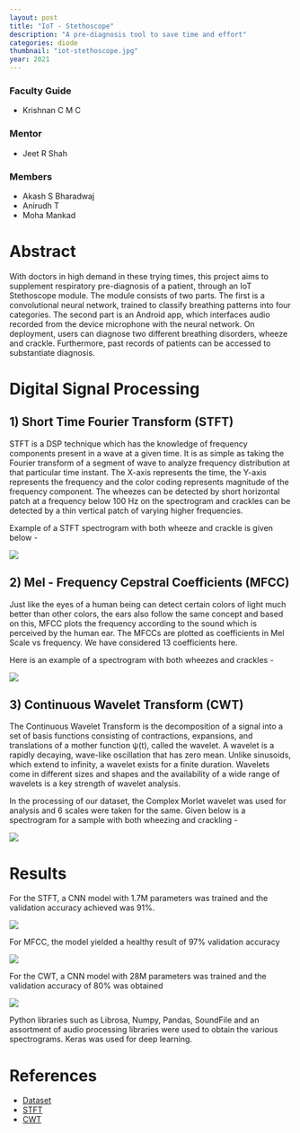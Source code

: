 ```yaml
---
layout: post
title: "IoT - Stethoscope"
description: "A pre-diagnosis tool to save time and effort"
categories: diode
thumbnail: "iot-stethoscope.jpg"
year: 2021
---
```


### Faculty Guide
- Krishnan C M C

### Mentor
- Jeet R Shah

### Members
- Akash S Bharadwaj
- Anirudh T
- Moha Mankad

# Abstract

With doctors in high demand in these trying times, this project aims to supplement respiratory pre-diagnosis of a patient, through an IoT Stethoscope module.
The module consists of two parts. The first is a convolutional neural network, trained to classify breathing patterns into four categories. The second part is an Android app, which interfaces audio recorded from the device microphone with the neural network.
On deployment, users can diagnose two different breathing disorders, wheeze and crackle. Furthermore, past records of patients can be accessed to substantiate diagnosis.

# Digital Signal Processing

## 1) Short Time Fourier Transform (STFT)

​STFT is a DSP technique which has the knowledge of frequency components present in a wave at a given time. It is as simple as taking the Fourier transform of a segment of wave to analyze frequency distribution at that particular time instant. The X-axis represents the time, the Y-axis represents the frequency and the color coding represents magnitude of the frequency component. The wheezes can be detected by short horizontal patch at a frequency below 100 Hz on the spectrogram and crackles can be detected by a thin vertical patch of varying higher frequencies.

Example of a STFT spectrogram with both wheeze and crackle is given below - 

![](/virtual-expo/assets/img/diode/STFT_spec.png)

## 2) Mel - Frequency Cepstral Coefficients (MFCC)

​Just like the eyes of a human being can detect certain colors of light much better than other colors, the ears also follow the same concept and based on this, MFCC plots the frequency according to the sound which is perceived by the human ear. The MFCCs are plotted as coefficients in Mel Scale vs frequency. We have considered 13 coefficients here.

Here is an example of a spectrogram with both wheezes and crackles - 

![](/virtual-expo/assets/img/diode/mfcc_spec.jpeg)

## 3) Continuous Wavelet Transform (CWT)


The Continuous Wavelet Transform is the decomposition of a signal into a set of basis functions consisting of contractions, expansions, and translations of a mother function ψ(t), called the wavelet. A wavelet is a rapidly decaying, wave-like oscillation that has zero mean. Unlike sinusoids, which extend to infinity, a wavelet exists for a finite duration. Wavelets come in different sizes and shapes and the availability of a wide range of wavelets is a key strength of wavelet analysis.

In the processing of our dataset, the Complex Morlet wavelet was used for analysis and 6 scales were taken for the same. Given below is a spectrogram for a sample with both wheezing and crackling - 

![](/virtual-expo/assets/img/diode/CWT_spec.png)

# Results

​For the STFT, a CNN model with 1.7M parameters was trained and the validation accuracy achieved was 91%.

![](/virtual-expo/assets/img/diode/STFT_acc.png)

For MFCC, the model yielded a healthy result of 97% validation accuracy

![](/virtual-expo/assets/img/diode/mfcc_acc.jpeg)

For the CWT, a CNN model with 28M parameters was trained and the validation accuracy of 80% was obtained

![](/virtual-expo/assets/img/diode/CWT_acc.png)

​Python libraries such as Librosa, Numpy, Pandas, SoundFile and an assortment of audio processing libraries were used to obtain the various spectrograms. Keras was used for deep learning.

# References

- [Dataset](https://www.kaggle.com/vbookshelf/respiratory-sound-database)
- [STFT](http://www.scielo.br/scielo.php?script=sci_arttext&pid=S0100-879X2009000700013)
- [CWT](http://ataspinar.com/2018/12/21/a-guide-for-using-the-wavelet-transform-in-machine-learning/)